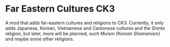 # Far Eastern Cultures CK3

A mod that adds far-eastern cultures and religions to CK3. Currently, it only adds Japanese, Korean, Vietnamese and Cantonese cultures and the Shinto religion, but later, more will be planned, such Muism *(Korean Shamanism)* and maybe some other religions.
